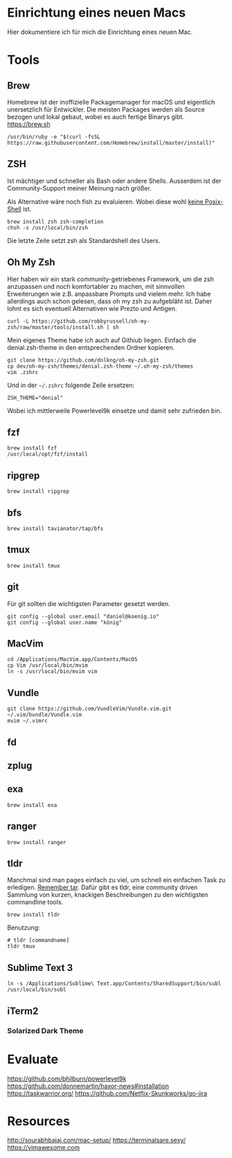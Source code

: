 # Einrichtung eines neuen Macs
Hier dokumentiere ich für mich die Einrichtung eines neuen Mac. 

# Tools
## Brew
Homebrew ist der inoffizielle Packagemanager for macOS und eigentlich unersetzlich für Entwickler. Die meisten Packages werden als Source bezogen und lokal gebaut, wobei es auch fertige Binarys gibt.
https://brew.sh
```
/usr/bin/ruby -e "$(curl -fsSL https://raw.githubusercontent.com/Homebrew/install/master/install)"
```

## ZSH
Ist mächtiger und schneller als Bash oder andere Shells. Ausserdem ist der Community-Support meiner Meinung nach größer.

Als Alternative wäre noch fish zu evaluieren. Wobei diese wohl [keine Posix-Shell](https://stackoverflow.com/questions/48732986/) ist.
```
brew install zsh zsh-completion
chsh -s /usr/local/bin/zsh
```
Die letzte Zeile setzt zsh als Standardshell des Users.

## Oh My Zsh
Hier haben wir ein stark community-getriebenes Framework, um die zsh anzupassen und noch komfortabler zu machen, mit sinnvollen Erweiterungen wie z.B. anpassbare Prompts und vielem mehr. Ich habe allerdings auch schon gelesen, dass oh my zsh zu aufgebläht ist. Daher lohnt es sich eventuell Alternativen wie Prezto und Antigen.
```
curl -L https://github.com/robbyrussell/oh-my-zsh/raw/master/tools/install.sh | sh
```
Mein eigenes Theme habe ich auch auf Githiub liegen. Einfach die denial.zsh-theme in den entsprechenden Ordner kopieren.
```
git clone https://github.com/dnlkng/oh-my-zsh.git
cp dev/oh-my-zsh/themes/denial.zsh-theme ~/.oh-my-zsh/themes
vim .zshrc
```
Und in der `~/.zshrc` folgende Zeile ersetzen:
```
ZSH_THEME="denial"
```
Wobei ich mittlerweile Powerlevel9k einsetze und damit sehr zufrieden bin.

## fzf
```
brew install fzf
/usr/local/opt/fzf/install
```
## ripgrep
```
brew install ripgrep
```


## bfs
```
brew install tavianator/tap/bfs
```

## tmux
```
brew install tmux
```

## git
Für git sollten die wichtigsten Parameter gesetzt werden.
```
git config --global user.email "daniel@koenig.io"
git config --global user.name "könig"
```

## MacVim
```
cd /Applications/MacVim.app/Contents/MacOS
cp Vim /usr/local/bin/mvim
ln -s /usr/local/bin/mvim vim
```

## Vundle
```
git clone https://github.com/VundleVim/Vundle.vim.git ~/.vim/bundle/Vundle.vim
mvim ~/.vimrc
```

## fd
## zplug
## exa
```
brew install exa
```
## ranger
```
brew install ranger
```
## tldr
Manchmal sind man pages einfach zu viel, um schnell ein einfachen Task zu erledigen. [Remember tar](https://xkcd.com/1168/). Dafür gibt es tldr, eine community driven Sammlung von kurzen, knackigen Beschreibungen zu den wichtigsten commandline tools.
```
brew install tldr
```
Benutzung:
```
# tldr [commandname]
tldr tmux
```

## Sublime Text 3
```
ln -s /Applications/Sublime\ Text.app/Contents/SharedSupport/bin/subl /usr/local/bin/subl
```

## iTerm2
### Solarized Dark Theme

# Evaluate
https://github.com/bhilburn/powerlevel9k
https://github.com/donnemartin/haxor-news#installation
https://taskwarrior.org/
https://github.com/Netflix-Skunkworks/go-jira

# Resources
http://sourabhbajaj.com/mac-setup/
https://terminalsare.sexy/
https://vimawesome.com

